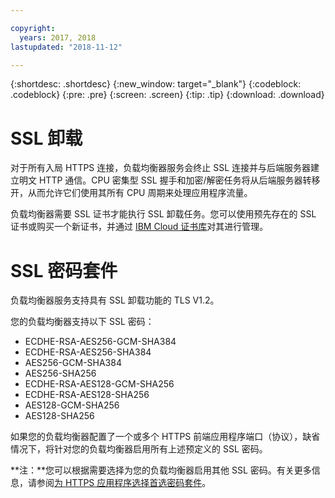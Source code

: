 ```yaml
---

copyright:
  years: 2017, 2018
lastupdated: "2018-11-12"

---
```


{:shortdesc: .shortdesc}
{:new_window: target="_blank"}
{:codeblock: .codeblock}
{:pre: .pre}
{:screen: .screen}
{:tip: .tip}
{:download: .download}

# SSL 卸载

对于所有入局 HTTPS 连接，负载均衡器服务会终止 SSL 连接并与后端服务器建立明文 HTTP 通信。CPU 密集型 SSL 握手和加密/解密任务将从后端服务器转移开，从而允许它们使用其所有 CPU 周期来处理应用程序流量。 

负载均衡器需要 SSL 证书才能执行 SSL 卸载任务。您可以使用预先存在的 SSL 证书或购买一个新证书，并通过 [IBM Cloud 证书库](https://control.softlayer.com/security/sslcerts)对其进行管理。 

# SSL 密码套件
负载均衡器服务支持具有 SSL 卸载功能的 TLS V1.2。

您的负载均衡器支持以下 SSL 密码：

* ECDHE-RSA-AES256-GCM-SHA384
* ECDHE-RSA-AES256-SHA384
* AES256-GCM-SHA384
* AES256-SHA256
* ECDHE-RSA-AES128-GCM-SHA256
* ECDHE-RSA-AES128-SHA256
* AES128-GCM-SHA256
* AES128-SHA256

如果您的负载均衡器配置了一个或多个 HTTPS 前端应用程序端口（协议），缺省情况下，将针对您的负载均衡器启用所有上述预定义的 SSL 密码。 

**注：**您可以根据需要选择为您的负载均衡器启用其他 SSL 密码。有关更多信息，请参阅[为 HTTPS 应用程序选择首选密码套件](custom-ciphers.html)。
